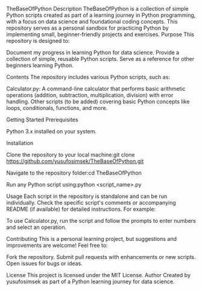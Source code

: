 TheBaseOfPython
Description
TheBaseOfPython is a collection of simple Python scripts created as part of a learning journey in Python programming, with a focus on data science and foundational coding concepts. This repository serves as a personal sandbox for practicing Python by implementing small, beginner-friendly projects and exercises.
Purpose
This repository is designed to:

Document my progress in learning Python for data science.
Provide a collection of simple, reusable Python scripts.
Serve as a reference for other beginners learning Python.

Contents
The repository includes various Python scripts, such as:

Calculator.py: A command-line calculator that performs basic arithmetic operations (addition, subtraction, multiplication, division) with error handling.
Other scripts (to be added) covering basic Python concepts like loops, conditionals, functions, and more.

Getting Started
Prerequisites

Python 3.x installed on your system.

Installation

Clone the repository to your local machine:git clone https://github.com/yusufosimsek/TheBaseOfPython.git


Navigate to the repository folder:cd TheBaseOfPython


Run any Python script using:python <script_name>.py



Usage
Each script in the repository is standalone and can be run individually. Check the specific script's comments or accompanying README (if available) for detailed instructions. For example:

To use Calculator.py, run the script and follow the prompts to enter numbers and select an operation.

Contributing
This is a personal learning project, but suggestions and improvements are welcome! Feel free to:

Fork the repository.
Submit pull requests with enhancements or new scripts.
Open issues for bugs or ideas.

License
This project is licensed under the MIT License.
Author
Created by yusufosimsek as part of a Python learning journey for data science.
